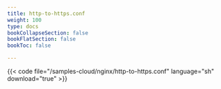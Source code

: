 ```yaml
---
title: http-to-https.conf
weight: 100
type: docs
bookCollapseSection: false
bookFlatSection: false
bookToc: false

---
```


{{< code file="/samples-cloud/nginx/http-to-https.conf" language="sh" download="true" >}}
